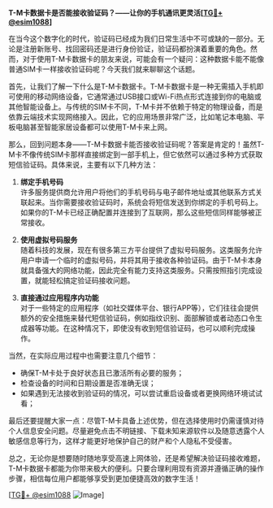 **T-M卡数据卡是否能接收验证码？——让你的手机通讯更灵活[[TG💪+ @esim1088](https://t.me/s/esim1088)]**

在当今这个数字化的时代，验证码已经成为我们日常生活中不可或缺的一部分。无论是注册新账号、找回密码还是进行身份验证，验证码都扮演着重要的角色。然而，对于使用T-M卡数据卡的朋友来说，可能会有一个疑问：这种数据卡能不能像普通SIM卡一样接收验证码呢？今天我们就来聊聊这个话题。

首先，让我们了解一下什么是T-M卡数据卡。T-M卡数据卡是一种无需插入手机即可使用的移动网络设备，它通常通过USB接口或Wi-Fi热点形式连接到你的电脑或其他智能设备上。与传统的SIM卡不同，T-M卡并不依赖于特定的物理设备，而是依靠云端技术实现网络接入。因此，它的应用场景非常广泛，比如笔记本电脑、平板电脑甚至智能家居设备都可以使用T-M卡来上网。

那么，回到问题本身——T-M卡数据卡能否接收验证码呢？答案是肯定的！虽然T-M卡不像传统SIM卡那样直接绑定到一部手机上，但它依然可以通过多种方式获取短信验证码。具体来说，主要有以下几种方法：

1. **绑定手机号码**  
   许多服务提供商允许用户将他们的手机号码与电子邮件地址或其他联系方式关联起来。当你需要接收验证码时，系统会将短信发送到你绑定的手机号码上。如果你的T-M卡已经正确配置并连接到了互联网，那么这些短信同样能够被正常接收。

2. **使用虚拟号码服务**  
   随着科技的发展，现在有很多第三方平台提供了虚拟号码服务。这类服务允许用户申请一个临时的虚拟号码，并将其用于接收各种验证码。由于T-M卡本身就具备强大的网络功能，因此完全有能力支持这类服务。只需按照指引完成设置，就能轻松搞定验证码接收问题。

3. **直接通过应用程序内功能**  
   对于一些特定的应用程序（如社交媒体平台、银行APP等），它们往往会提供额外的安全措施来替代短信验证码，例如指纹识别、面部解锁或者动态口令生成器等功能。在这种情况下，即使没有收到短信验证码，也可以顺利完成操作。

当然，在实际应用过程中也需要注意几个细节：

- 确保T-M卡处于良好状态且已激活所有必要的服务；
- 检查设备的时间和日期设置是否准确无误；
- 如果遇到无法接收到验证码的情况，可以尝试重启设备或者更换网络环境试试看；

最后还要提醒大家一点：尽管T-M卡具备上述优势，但在选择使用时仍需谨慎对待个人信息安全问题。尽量避免点击不明链接、下载未知来源软件以及随意透露个人敏感信息等行为，这样才能更好地保护自己的财产和个人隐私不受侵害。

总之，无论你是想要随时随地享受高速上网体验，还是希望解决验证码接收难题，T-M卡数据卡都能为你带来极大的便利。只要合理利用现有资源并遵循正确的操作步骤，相信每位用户都能够享受到更加便捷高效的数字生活！

[[TG💪+ @esim1088](https://t.me/s/esim1088) ![Image](https://i.postimg.cc/4NQfJmqS/Snipaste-2025-05-13-00-14-12.png)]